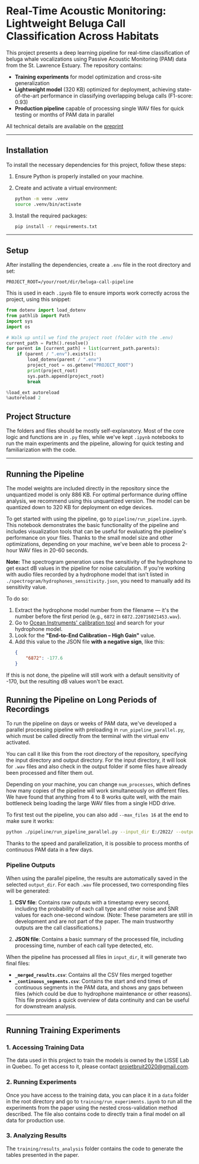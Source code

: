 # Real-Time Acoustic Monitoring: Lightweight Beluga Call Classification Across Habitats

This project presents a deep learning pipeline for real-time classification of beluga whale vocalizations using Passive Acoustic Monitoring (PAM) data from the St. Lawrence Estuary. The repository contains:

- **Training experiments** for model optimization and cross-site generalization
- **Lightweight model** (320 KB) optimized for deployment, achieving state-of-the-art performance in classifying overlapping beluga calls (F1-score: 0.93)
- **Production pipeline** capable of processing single WAV files for quick testing or months of PAM data in parallel


All technical details are available on the [preprint](https://papers.ssrn.com/sol3/papers.cfm?abstract_id=5451095)

---

## Installation

To install the necessary dependencies for this project, follow these steps:

1. Ensure Python is properly installed on your machine.

2. Create and activate a virtual environment:
   ```bash
   python -m venv .venv
   source .venv/bin/activate
   ```

3. Install the required packages:
   ```bash
   pip install -r requirements.txt
   ```

---

## Setup

After installing the dependencies, create a `.env` file in the root directory and set:

```
PROJECT_ROOT=/your/root/dir/beluga-call-pipeline
```

This is used in each `.ipynb` file to ensure imports work correctly across the project, using this snippet:

```python
from dotenv import load_dotenv
from pathlib import Path
import sys
import os

# Walk up until we find the project root (folder with the .env)
current_path = Path().resolve()
for parent in [current_path] + list(current_path.parents):
    if (parent / ".env").exists():
        load_dotenv(parent / ".env")
        project_root = os.getenv("PROJECT_ROOT")
        print(project_root)
        sys.path.append(project_root)
        break

%load_ext autoreload
%autoreload 2
```

## Project Structure

The folders and files should be mostly self-explanatory. Most of the core logic and functions are in `.py` files, while we've kept `.ipynb` notebooks to run the main experiments and the pipeline, allowing for quick testing and familiarization with the code.

---

## Running the Pipeline

The model weights are included directly in the repository since the unquantized model is only 886 KB. For optimal performance during offline analysis, we recommend using this unquantized version. The model can be quantized down to 320 KB for deployment on edge devices.

To get started with using the pipeline, go to `pipeline/run_pipeline.ipynb`. This notebook demonstrates the basic functionality of the pipeline and includes visualization tools that can be useful for evaluating the pipeline's performance on your files. Thanks to the small model size and other optimizations, depending on your machine, we've been able to process 2-hour WAV files in 20-60 seconds.

**Note:** The spectrogram generation uses the sensitivity of the hydrophone to get exact dB values in the pipeline for noise calculation. If you're working with audio files recorded by a hydrophone model that isn't listed in `./spectrogram/hydrophones_sensitivity.json`, you need to manually add its sensitivity value.

To do so:

1. Extract the hydrophone model number from the filename — it's the number before the first period (e.g., `6872` in `6872.220716021453.wav`).
2. Go to [Ocean Instruments' calibration tool](https://oceaninstruments.azurewebsites.net/) and search for your hydrophone model.
3. Look for the **"End-to-End Calibration – High Gain"** value.
4. Add this value to the JSON file **with a negative sign**, like this:
   ```json
   {
       "6872": -177.6
   }
   ```
   
If this is not done, the pipeline will still work with a default sensitivity of -170, but the resulting dB values won't be exact.

## Running the Pipeline on Long Periods of Recordings

To run the pipeline on days or weeks of PAM data, we've developed a parallel processing pipeline with preloading in `run_pipeline_parallel.py`, which must be called directly from the terminal with the virtual env activated.

You can call it like this from the root directory of the repository, specifying the input directory and output directory. For the input directory, it will look for `.wav` files and also check in the output folder if some files have already been processed and filter them out.

Depending on your machine, you can change `num_processes`, which defines how many copies of the pipeline will work simultaneously on different files. We have found that anything from 4 to 8 works quite well, with the main bottleneck being loading the large WAV files from a single HDD drive.

To first test out the pipeline, you can also add `--max_files 16` at the end to make sure it works:

```bash
python ./pipeline/run_pipeline_parallel.py --input_dir E:/2022/ --output_dir ./pipeline/outputs/BSM_2022 --num_processes 4
```

Thanks to the speed and parallelization, it is possible to process months of continuous PAM data in a few days.

### Pipeline Outputs

When using the parallel pipeline, the results are automatically saved in the selected `output_dir`. For each `.wav` file processed, two corresponding files will be generated:

1. **CSV file**: Contains raw outputs with a timestamp every second, including the probability of each call type and other noise and SNR values for each one-second window. (Note: These parameters are still in development and are not part of the paper. The main trustworthy outputs are the call classifications.)

2. **JSON file**: Contains a basic summary of the processed file, including processing time, number of each call type detected, etc.

When the pipeline has processed all files in `input_dir`, it will generate two final files:

- **`_merged_results.csv`**: Contains all the CSV files merged together
- **`_continuous_segments.csv`**: Contains the start and end times of continuous segments in the PAM data, and shows any gaps between files (which could be due to hydrophone maintenance or other reasons). This file provides a quick overview of data continuity and can be useful for downstream analysis.

--- 


## Running Training Experiments

### 1. Accessing Training Data

The data used in this project to train the models is owned by the LISSE Lab in Quebec. To get access to it, please contact [projetbruit2020@gmail.com](mailto:projetbruit2020@gmail.com).

### 2. Running Experiments

Once you have access to the training data, you can place it in a `data` folder in the root directory and go to `training/run_experiments.ipynb` to run all the experiments from the paper using the nested cross-validation method described. The file also contains code to directly train a final model on all data for production use.

### 3. Analyzing Results

The `training/results_analysis` folder contains the code to generate the tables presented in the paper.
